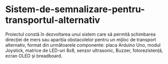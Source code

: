 # Sistem-de-semnalizare-pentru-transportul-alternativ
Proiectul constă în dezvoltarea unui sistem care să permită schimbarea direcției de mers sau apariția obstacolelor pentru un mijloc de transport alternativ, format din următoarele componente: placa Arduino Uno, modul Joystick, matrice de LED-uri 8x8, senzor ultrasonic, Buzzer, fotorezistență, ecran OLED și breadboard.

